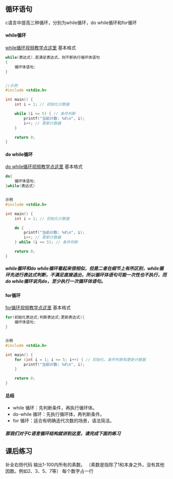 ## 循环语句
c语言中提高三种循环，分别为while循环，do while循环和for循环
#### while循环
[while循环视频教学点这里](https://www.douyin.com/user/self?from_tab_name=main&modal_id=7403972429061590307&showTab=post)
基本格式
```c
while(表达式),若满足表达式，则不断执行循环体语句
{
    循环体语句;
}


//示例
#include <stdio.h>

int main() {
    int i = 1; // 初始化计数器

    while (i <= 5) { // 条件判断
        printf("当前计数: %d\n", i);
        i++; // 更新计数器
    }

    return 0;
}
```

#### do while循环
[do while循环视频教学点这里](https://www.douyin.com/user/self?from_tab_name=main&modal_id=7404335263628971298&showTab=post)
基本格式
```c
do{
    循环体语句;
}while(表达式)


示例
#include <stdio.h>

int main() {
    int i = 1; // 初始化计数器

    do {
        printf("当前计数: %d\n", i);
        i++; // 更新计数器
    } while (i <= 5); // 条件判断

    return 0;
}
```
##### while循环和do while循环看起来很相似，但是二者在细节上有所区别，while循环先进行表达式判断，不满足直接退出，所以循环体语句可能一次性也不执行，而do while循环说先do，至少执行一次循环体语句。

#### for循环
[for循环视频教学点这里](https://www.douyin.com/user/self?from_tab_name=main&modal_id=7404335549202369792&showTab=post)
基本格式
```c
for(初始化表达式;判断表达式;更新表达式){
    循环体语句;
}


示例
#include <stdio.h>

int main() {
    for (int i = 1; i <= 5; i++) { // 初始化、条件判断和更新计数器
        printf("当前计数: %d\n", i);
    }

    return 0;
}
```
#### 总结
- while 循环：先判断条件，再执行循环体。
- do-while 循环：先执行循环体，再判断条件。
- for 循环：适合有明确迭代次数的场景，语法简洁。
##### 那我们对于C语言循环结构就讲到这里，请完成下面的练习
## 课后练习
补全右侧代码
输出1-100内所有的素数。
（素数是指除了1和本身之外，没有其他因数。例如2、3、5、7等）
每个数字占一行